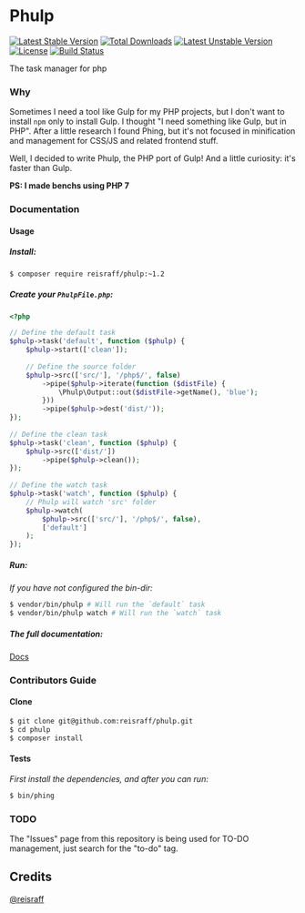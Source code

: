 # Phulp

[![Latest Stable Version](https://poser.pugx.org/reisraff/phulp/v/stable)](https://packagist.org/packages/reisraff/phulp)
[![Total Downloads](https://poser.pugx.org/reisraff/phulp/downloads)](https://packagist.org/packages/reisraff/phulp)
[![Latest Unstable Version](https://poser.pugx.org/reisraff/phulp/v/unstable)](https://packagist.org/packages/reisraff/phulp)
[![License](https://poser.pugx.org/reisraff/phulp/license)](https://packagist.org/packages/reisraff/phulp)
[![Build Status](https://travis-ci.org/reisraff/phulp.svg?branch=master)](https://travis-ci.org/reisraff/phulp)

The task manager for php

### Why

Sometimes I need a tool like Gulp for my PHP projects, but I don't want to install `npm` only to install Gulp. I thought "I need something like Gulp, but in PHP". After a little research I found Phing, but it's not focused in minification and management for CSS/JS and related frontend stuff.

Well, I decided to write Phulp, the PHP port of Gulp! And a little curiosity: it's faster than Gulp.

**PS: I made benchs using PHP 7**

### Documentation

#### Usage

##### Install:

```bash
$ composer require reisraff/phulp:~1.2
```

##### Create your `PhulpFile.php`:

```php
<?php

// Define the default task
$phulp->task('default', function ($phulp) {
    $phulp->start(['clean']);
​
    // Define the source folder
    $phulp->src(['src/'], '/php$/', false)
        ->pipe($phulp->iterate(function ($distFile) {
            \Phulp\Output::out($distFile->getName(), 'blue');
        }))
        ->pipe($phulp->dest('dist/'));
});
​
// Define the clean task
$phulp->task('clean', function ($phulp) {
    $phulp->src(['dist/'])
        ->pipe($phulp->clean());
});
​
// Define the watch task
$phulp->task('watch', function ($phulp) {
    // Phulp will watch 'src' folder
    $phulp->watch(
        $phulp->src(['src/'], '/php$/', false),
        ['default']
    );
});
```

##### Run:

_If you have not configured the bin-dir:_

```bash
$ vendor/bin/phulp # Will run the `default` task
$ vendor/bin/phulp watch # Will run the `watch` task
```

##### The full documentation:

[Docs](https://github.com/reisraff/phulp/blob/master/DOCUMENTATION.md)

### Contributors Guide

#### Clone

```bash
$ git clone git@github.com:reisraff/phulp.git
$ cd phulp
$ composer install
```

#### Tests

_First install the dependencies, and after you can run:_

```bash
$ bin/phing
```

### TODO

The "Issues" page from this repository is being used for TO-DO management, just search for the "to-do" tag.

## Credits

[@reisraff](http://www.twitter.com/reisraff)
